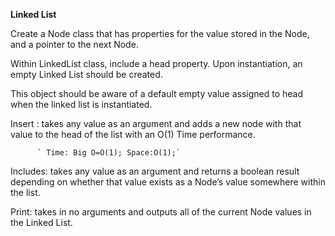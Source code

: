 **Linked List**


Create a Node class that has properties for the value stored in the Node, and a pointer to the next Node.

Within LinkedList class, include a head property. Upon instantiation, an empty Linked List should be created.

This object should be aware of a default empty value assigned to head when the linked list is instantiated.

Insert : takes any value as an argument and adds a new node with that value to the head of the list with an O(1) Time performance.

          ` Time: Big O=O(1); Space:O(1);`


Includes: takes any value as an argument and returns a boolean result depending on whether that value exists as a Node’s value somewhere within the list.

Print: takes in no arguments and outputs all of the current Node values in the Linked List.

